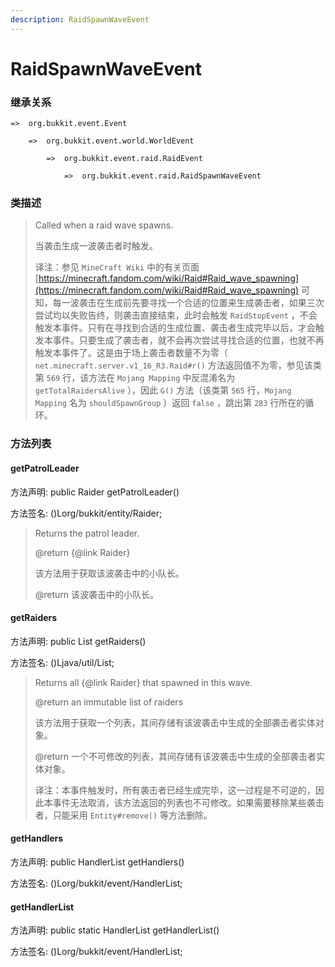 ```yaml
---
description: RaidSpawnWaveEvent
---
```


# RaidSpawnWaveEvent

### 继承关系

    =>  org.bukkit.event.Event

        =>  org.bukkit.event.world.WorldEvent

            =>  org.bukkit.event.raid.RaidEvent

                =>  org.bukkit.event.raid.RaidSpawnWaveEvent

### 类描述

> Called when a raid wave spawns.
>
> 当袭击生成一波袭击者时触发。
>
> 译注：参见 `MineCraft Wiki` 中的有关页面 [https://minecraft.fandom.com/wiki/Raid#Raid_wave_spawning](https://minecraft.fandom.com/wiki/Raid#Raid_wave_spawning) 可知，每一波袭击在生成前先要寻找一个合适的位置来生成袭击者，如果三次尝试均以失败告终，则袭击直接结束，此时会触发 `RaidStopEvent` ，不会触发本事件。只有在寻找到合适的生成位置、袭击者生成完毕以后，才会触发本事件。只要生成了袭击者，就不会再次尝试寻找合适的位置，也就不再触发本事件了。这是由于场上袭击者数量不为零（ `net.minecraft.server.v1_16_R3.Raid#r()` 方法返回值不为零，参见该类第 `569` 行，该方法在 `Mojang Mapping` 中反混淆名为 `getTotalRaidersAlive` ），因此 `G()` 方法（该类第 `565` 行，`Mojang Mapping` 名为 `shouldSpawnGroup` ）返回 `false` ，跳出第 `283` 行所在的循环。

### 方法列表

#### getPatrolLeader

方法声明: public Raider getPatrolLeader()

方法签名: ()Lorg/bukkit/entity/Raider;

> Returns the patrol leader.
>
> @return {@link Raider}
>
> 该方法用于获取该波袭击中的小队长。
>
> @return 该波袭击中的小队长。

#### getRaiders

方法声明: public List<Raider> getRaiders()

方法签名: ()Ljava/util/List;

> Returns all {@link Raider} that spawned in this wave.
>
> @return an immutable list of raiders
>
> 该方法用于获取一个列表，其间存储有该波袭击中生成的全部袭击者实体对象。
>
> @return 一个不可修改的列表，其间存储有该波袭击中生成的全部袭击者实体对象。
>
> 译注：本事件触发时，所有袭击者已经生成完毕，这一过程是不可逆的，因此本事件无法取消，该方法返回的列表也不可修改。如果需要移除某些袭击者，只能采用 `Entity#remove()` 等方法删除。

#### getHandlers

方法声明: public HandlerList getHandlers()

方法签名: ()Lorg/bukkit/event/HandlerList;

#### getHandlerList

方法声明: public static HandlerList getHandlerList()

方法签名: ()Lorg/bukkit/event/HandlerList;